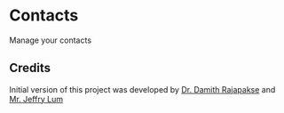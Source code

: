 # Contacts
Manage your contacts

## Credits

Initial version of this project was developed by [Dr. Damith Rajapakse](https://github.com/damithc) and [Mr. Jeffry Lum](https://github.com/j-lum)